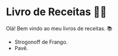 # Livro de Receitas :man_cook:

Olá! Bem vindo ao meu livros de receitas. :books:

- Strogonoff de Frango.
- Pavê.